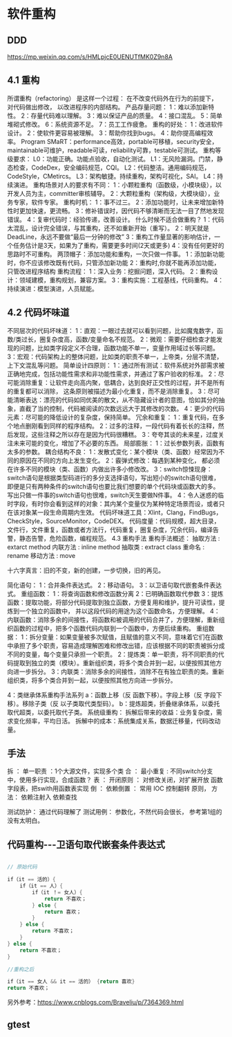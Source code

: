 # 软件重构


## DDD

https://mp.weixin.qq.com/s/HMLpjcE0UENUTfMK0Z9n8A


## 4.1 重构
所谓重构（refactoring） 是这样一个过程： 在不改变代码外在行为的前提下， 对代码做出修改， 以改进程序的内部结构。 
产品存量问题：
1：难以添加新特性。
2：存量代码难以理解。
3：难以保证产品的质量。
4：接口混乱。
5：简单堆砌式修改。
6：系统资源不足。
7：员工工作疲惫。
重构的好处：
1：改进软件设计。
2：使软件更容易被理解。
3：帮助你找到bugs。
4：助你提高编程效率。
Program SMaRT：performance高效，portable可移植，security安全，maintainable可维护，readable可读，reliability可靠，testable可测试。
重构等级要求：
L0：功能正确。功能点验收，自动化测试。
L1：无风险漏洞。门禁，静态检查，CodeDex，安全编码规范，CQI。
L2：代码整洁。通用编码规范，CodeStyle，CMetircs。
L3：架构敏捷。持续重构，架构可视化，SAI。
L4：持续演进。
重构场景对人的要求有不同：
1：小颗粒重构（函数级，小模块级），以开发人员为主，committer审核辅导。
2：大颗粒重构（架构级，大模块级），业务专家，软件专家。
重构时机：
1：事不过三。
2：添加功能时，让未来增加新特性时更加快速，更流畅。
3：修补错误时，因代码不够清晰而无法一目了然地发现错误。
4：复审代码时：经验传递，改善设计。
什么时候不适合做重构？
1：代码太混乱，设计完全错误，与其重构，还不如重新开始（重写）。
2：明天就是DeadLine，永远不要做“最后一分钟的修改”
3：重构工作量显著的影响估计，一个任务估计是3天，如果为了重构，需要更多时间(2天或更多)
4：没有任何更好的思路时不可重构。
两顶帽子：添加功能和重构，一次只做一件事。
1：添加新功能时，你不应该修改既有代码，只管添加新功能
2：重构时,你就不能再添加功能，只管改进程序结构
重构流程：
1：深入业务：挖掘问题，深入代码。
2：重构设计：领域建模，重构规划，兼容方案。
3：重构实施：工程基线，代码重构。
4：持续演进：模型演进，人员赋能。

## 4.2 代码坏味道
不同层次的代码坏味道：
1：直观：一眼过去就可以看到问题，比如魔鬼数字，函数/类过长，圈复杂度高，函数/变量命名不规范。
2：微观：需要仔细检查才能发现的问题，比如类字段定义不合理，函数功能不单一，变量作用域过长等问题。
3：宏观：代码架构上的整体问题，比如类的职责不单一，上帝类，分层不清楚，上下文混乱等问题。
简单设计四原则：
1：通过所有测试：软件系统对外部需求被正确地完成，包括功能性需求和非功能性需求，并通过了客户验收的标准。
2：尽可能消除重复：让软件走向高内聚，低耦合，达到良好正交性的过程，并不是所有的重复都可以消除， 这条原则被描述为最小化重复，而不是消除重复。
3：尽可能清晰表达：漂亮的代码如同优美的散文，从不隐藏设计者的意图，恰如其分的抽象，直截了当的控制，代码被阅读的次数远远大于其修改的次数。
4：更少的代码元素：尽可能的降低设计的复杂度，保持简单。
冗余和重复：
1：重复代码，在多个地点删刚看到同样的程序结构。
2：过多的注释，一段代码有着长长的注释，然后发现，这些注释之所以存在是因为代码很糟糕。
3：夸夸其谈的未来星，过度关注未来可能的变化，增加了不必要的东西。
局部膨胀：
1：过长参数列表，函数有太多的参数。
耦合结构不良：
1：发散式变化：某个模块（类、函数）经常因为不同的原因在不同的方向上发生变化。
2：霰弹式修改：每遇到某种变化， 都必须在许多不同的模块（类、函数）内做出许多小修改改。
3：switch惊悚现身：switch语句是根据类型码进行的多分支选择语句，写出短小的switch语句很难，即便是只有两种条件的switch语句也要比我们想要的单个代码块或函数大的多。写出只做一件事的switch语句也很难，switch天生要做N件事。
4：令人迷惑的临时字段，有时你会看到这样的对象：其内某个变量仅为某种特定场景而设，或者只在该对象某一段生命周期内生效。
代码坏味道工具：Xlint，Clang，FindBugs，CheckStyle，SourceMonitor，CodeDEX。
代码度量：代码规模，超大目录，文件行，文件重复，函数或者方法行，代码重复，圈复杂度，冗余代码，编译告警，静态告警，危险函数，编程规范。
4.3 重构手法
重构手法概述：
抽取方法 : extarct method
内联方法 : inline method
抽取类 : extract class
重命名 : rename
移动方法 : move

十六字真言：旧的不变，新的创建，一步切换，旧的再见。

简化语句：
1：合并条件表达式。
2：移动语句。
3：以卫语句取代嵌套条件表达式。
重组函数：
1：将查询函数和修改函数分离
2：已明确函数取代参数
3：提炼函数：提取功能，将部分代码提取到独立函数，方便复用和维护，提升可读性，提炼到一个独立的函数中， 并以这段代码的用途为这个函数命名，方便理解。
4：内联函数：消除多余的间接性，将函数和被调用的代码合并了，方便理解，重新组织函数的过程中，把多个函数代码内联到一个函数中，方便后续重构。
重组数据：
1：拆分变量：如果变量被多次赋值，且赋值的意义不同，意味着它们在函数中承担了多个职责，容易造成理解困难和修改出错，应该根据不同的职责被拆分成不同的变量，每个变量只承担一个职责。
2：提炼类：单一职责，将不同职责的代码提取到独立的类（模块）。重新组织类，将多个类合并到一起，以便按照其他方向进一步拆分。
3：内联类：消除多余的间接性，消除不在有独立职责的类。重新组织类，将多个类合并到一起，以便按照其他方向进一步拆分。

4：类继承体系重构手法系列
a：函数上移（反 函数下移）。字段上移（反 字段下移）。移除子类（反 以子类取代类型码）。
b：提炼超类，折叠继承体系，以委托取代超类，以委托取代子类。
系统级重构：
拆解后带来的收益：业务复杂度，需求变化频率，平均日活。
拆解中的成本：系统集成关系，数据迁移量，代码改动量。 


## 手法

拆 ： 单一职责  ：1个大源文件，实现多个类
合 ： 最小重复  : 不同switch分支中，使用多行实现，合成函数？
表 ： 开闭原则 ： 对修改关闭，对扩展开放   函数字段表，把swith用函数表实现
倒 ：  依赖倒置  ： 常用 IOC  控制翻转 原则， 方法： 依赖注射入  依赖查找

测试防护： 通过代码理解了
测试用例： 参数化，不然代码会很长， 参考第1组的   没有太明白。




## 代码重构---卫语句取代嵌套条件表达式

``` c++

// 原始代码

if（it == 活的）{
    if（it == 人）{
        if（it ！= 女人）{
            return 不喜欢；
        } else {
            return 喜欢；
        }
    } else {
        return 不喜欢；
    }
} else {
    return 不喜欢；
}

//重构之后

if（it == 女人 && it == 活的） {return 喜欢}
return 不喜欢；

```


另外参考：https://www.cnblogs.com/Braveliu/p/7364369.html


## gtest

